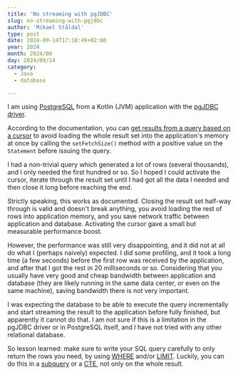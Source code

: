 ```yaml
---
title: 'No streaming with pgJDBC'
slug: no-streaming-with-pgjdbc
author: 'Mikael Ståldal'
type: post
date: 2024-09-14T17:18:49+02:00
year: 2024
month: 2024/09
day: 2024/09/14
category:
  - Java
  - database

---
```


I am using [PostgreSQL](https://www.postgresql.org/) from a Kotlin (JVM) application with
the [pgJDBC driver](https://jdbc.postgresql.org/).

According to the documentation, you
can [get results from a query based on a cursor](https://jdbc.postgresql.org/documentation/query/#getting-results-based-on-a-cursor)
to avoid loading the whole result set into the application's memory at once by calling the `setFetchSize()` method with
a positive value on the `Statement` before issuing the query.

I had a non-trivial query which generated a lot of rows (several thousands), and I only needed the first hundred or so.
So I hoped I could activate the cursor, iterate through the result set until I had got all the data I needed and then
close it long before reaching the end.

Strictly speaking, this works as documented. Closing the result set half-way through is valid and doesn't break
anything, you avoid loading the rest of rows into application memory, and you save network traffic between application
and database. Activating the cursor gave a small but measurable performance boost.

However, the performance was still very disappointing, and it did not at all do what I (perhaps naively) expected.
I did some profiling, and it took a long time (a few seconds) before the first row was received by the application, and
after that I got the rest in 20 milliseconds or so. Considering that you usually have very good and cheap bandwidth
between application and database (they are likely running in the same data center, or even on the same machine), saving
bandwidth there is not very important.

I was expecting the database to be able to execute the query incrementally and start streaming the result to the
application before fully finished, but apparently it cannot do that. I am not sure if this is a limitation in the pgJDBC
driver or in PostgreSQL itself, and I have not tried with any other relational database.

So lesson learned: make sure to write your SQL query carefully to only return the rows you need, by
using [WHERE](https://www.postgresql.org/docs/16/queries-table-expressions.html#QUERIES-WHERE) and/or
[LIMIT](https://www.postgresql.org/docs/16/queries-limit.html). Luckily, you can do this in
a [subquery](https://www.postgresql.org/docs/16/queries-table-expressions.html#QUERIES-SUBQUERIES) or
a [CTE](https://www.postgresql.org/docs/16/queries-with.html), not only on the whole result.

